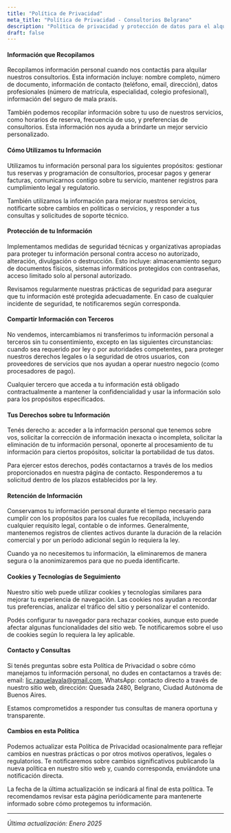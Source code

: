 ```yaml
---
title: "Política de Privacidad"
meta_title: "Política de Privacidad - Consultorios Belgrano"
description: "Política de privacidad y protección de datos para el alquiler de consultorios profesionales en Belgrano, CABA."
draft: false
---
```


#### Información que Recopilamos

Recopilamos información personal cuando nos contactás para alquilar nuestros consultorios. Esta información incluye: nombre completo, número de documento, información de contacto (teléfono, email, dirección), datos profesionales (número de matrícula, especialidad, colegio profesional), información del seguro de mala praxis.

También podemos recopilar información sobre tu uso de nuestros servicios, como horarios de reserva, frecuencia de uso, y preferencias de consultorios. Esta información nos ayuda a brindarte un mejor servicio personalizado.

#### Cómo Utilizamos tu Información

Utilizamos tu información personal para los siguientes propósitos: gestionar tus reservas y programación de consultorios, procesar pagos y generar facturas, comunicarnos contigo sobre tu servicio, mantener registros para cumplimiento legal y regulatorio.

También utilizamos la información para mejorar nuestros servicios, notificarte sobre cambios en políticas o servicios, y responder a tus consultas y solicitudes de soporte técnico.

#### Protección de tu Información

Implementamos medidas de seguridad técnicas y organizativas apropiadas para proteger tu información personal contra acceso no autorizado, alteración, divulgación o destrucción. Esto incluye: almacenamiento seguro de documentos físicos, sistemas informáticos protegidos con contraseñas, acceso limitado solo al personal autorizado.

Revisamos regularmente nuestras prácticas de seguridad para asegurar que tu información esté protegida adecuadamente. En caso de cualquier incidente de seguridad, te notificaremos según corresponda.

#### Compartir Información con Terceros

No vendemos, intercambiamos ni transferimos tu información personal a terceros sin tu consentimiento, excepto en las siguientes circunstancias: cuando sea requerido por ley o por autoridades competentes, para proteger nuestros derechos legales o la seguridad de otros usuarios, con proveedores de servicios que nos ayudan a operar nuestro negocio (como procesadores de pago).

Cualquier tercero que acceda a tu información está obligado contractualmente a mantener la confidencialidad y usar la información solo para los propósitos especificados.

#### Tus Derechos sobre tu Información

Tenés derecho a: acceder a la información personal que tenemos sobre vos, solicitar la corrección de información inexacta o incompleta, solicitar la eliminación de tu información personal, oponerte al procesamiento de tu información para ciertos propósitos, solicitar la portabilidad de tus datos.

Para ejercer estos derechos, podés contactarnos a través de los medios proporcionados en nuestra página de contacto. Responderemos a tu solicitud dentro de los plazos establecidos por la ley.

#### Retención de Información

Conservamos tu información personal durante el tiempo necesario para cumplir con los propósitos para los cuales fue recopilada, incluyendo cualquier requisito legal, contable o de informes. Generalmente, mantenemos registros de clientes activos durante la duración de la relación comercial y por un período adicional según lo requiera la ley.

Cuando ya no necesitemos tu información, la eliminaremos de manera segura o la anonimizaremos para que no pueda identificarte.

#### Cookies y Tecnologías de Seguimiento

Nuestro sitio web puede utilizar cookies y tecnologías similares para mejorar tu experiencia de navegación. Las cookies nos ayudan a recordar tus preferencias, analizar el tráfico del sitio y personalizar el contenido.

Podés configurar tu navegador para rechazar cookies, aunque esto puede afectar algunas funcionalidades del sitio web. Te notificaremos sobre el uso de cookies según lo requiera la ley aplicable.

#### Contacto y Consultas

Si tenés preguntas sobre esta Política de Privacidad o sobre cómo manejamos tu información personal, no dudes en contactarnos a través de: email: lic.raquelayala@gmail.com, WhatsApp: contacto directo a través de nuestro sitio web, dirección: Quesada 2480, Belgrano, Ciudad Autónoma de Buenos Aires.

Estamos comprometidos a responder tus consultas de manera oportuna y transparente.

#### Cambios en esta Política

Podemos actualizar esta Política de Privacidad ocasionalmente para reflejar cambios en nuestras prácticas o por otros motivos operativos, legales o regulatorios. Te notificaremos sobre cambios significativos publicando la nueva política en nuestro sitio web y, cuando corresponda, enviándote una notificación directa.

La fecha de la última actualización se indicará al final de esta política. Te recomendamos revisar esta página periódicamente para mantenerte informado sobre cómo protegemos tu información.

---

*Última actualización: Enero 2025*